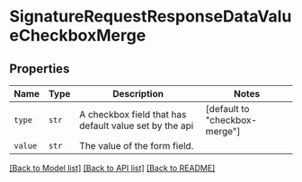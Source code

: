 # SignatureRequestResponseDataValueCheckboxMerge



## Properties
Name | Type | Description | Notes
------------ | ------------- | ------------- | -------------
| `type` | ```str``` |  A checkbox field that has default value set by the api  |  [default to "checkbox-merge"] |
| `value` | ```str``` |  The value of the form field.  |  |

[[Back to Model list]](../README.md#documentation-for-models) [[Back to API list]](../README.md#documentation-for-api-endpoints) [[Back to README]](../README.md)


